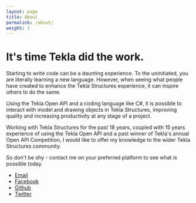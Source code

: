 ```yaml
---
layout: page
title: About
permalink: /about/
weight: 1
---
```


# It's time Tekla did the work.

Starting to write code can be a daunting experience. To the uninitiated, you are literally learning a new language. However, when seeing what people have created to enhance the Tekla Structures experience, it can inspire others to do the same.

Using the Tekla Open API and a coding language like C#, it is possible to interact with model and drawing objects in Tekla Structures, improving quality and increasing productivity at any stage of a project.

Working with Tekla Structures for the past 18 years, coupled with 15 years experience of using the Tekla Open API and a past winner of Tekla's annual Open API Competition, I would like to offer my knowledge to the wider Tekla Structures community.

So don't be shy - contact me on your preferred platform to see what is possible today.

- [Email](mailto:teklanology@outlook.com)
- [Facebook](https://facebook.com/teklanology)
- [Github](https://github.com/teklanology)
- [Twitter](https://twitter.com/teklanology)
